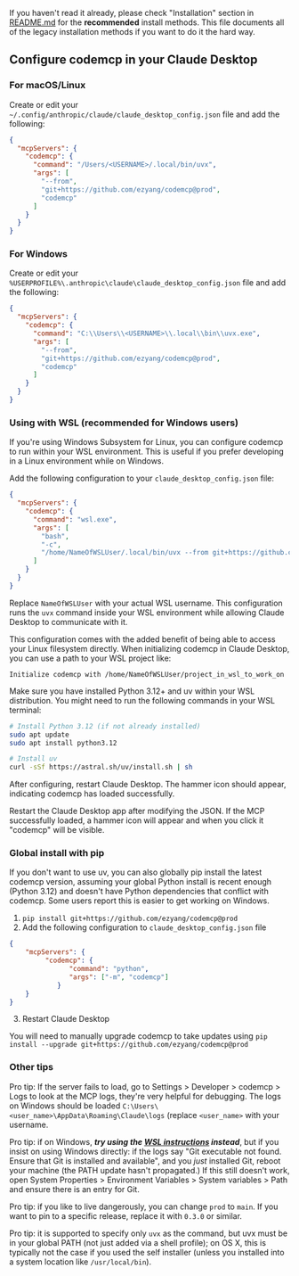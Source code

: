 If you haven't read it already, please check "Installation" section in
[README.md](README.md) for the **recommended** install methods.  This file
documents all of the legacy installation methods if you want to do it the hard
way.

## Configure codemcp in your Claude Desktop

### For macOS/Linux

Create or edit your `~/.config/anthropic/claude/claude_desktop_config.json` file and add the following:

```json
{
  "mcpServers": {
    "codemcp": {
      "command": "/Users/<USERNAME>/.local/bin/uvx",
      "args": [
        "--from",
        "git+https://github.com/ezyang/codemcp@prod",
        "codemcp"
      ]
    }
  }
}
```

### For Windows

Create or edit your `%USERPROFILE%\.anthropic\claude\claude_desktop_config.json` file and add the following:

```json
{
  "mcpServers": {
    "codemcp": {
      "command": "C:\\Users\\<USERNAME>\\.local\\bin\\uvx.exe",
      "args": [
        "--from",
        "git+https://github.com/ezyang/codemcp@prod",
        "codemcp"
      ]
    }
  }
}
```

### Using with WSL (recommended for Windows users)

If you're using Windows Subsystem for Linux, you can configure codemcp to run within your WSL environment. This is useful if you prefer developing in a Linux environment while on Windows.

Add the following configuration to your `claude_desktop_config.json` file:

```json
{
  "mcpServers": {
    "codemcp": {
      "command": "wsl.exe",
      "args": [
        "bash",
        "-c",
        "/home/NameOfWSLUser/.local/bin/uvx --from git+https://github.com/ezyang/codemcp@prod codemcp"
      ]
    }
  }
}
```

Replace `NameOfWSLUser` with your actual WSL username. This configuration runs the `uvx` command inside your WSL environment while allowing Claude Desktop to communicate with it.

This configuration comes with the added benefit of being able to access your Linux filesystem directly. When initializing codemcp in Claude Desktop, you can use a path to your WSL project like:

```
Initialize codemcp with /home/NameOfWSLUser/project_in_wsl_to_work_on
```

Make sure you have installed Python 3.12+ and uv within your WSL distribution. You might need to run the following commands in your WSL terminal:

```bash
# Install Python 3.12 (if not already installed)
sudo apt update
sudo apt install python3.12

# Install uv
curl -sSf https://astral.sh/uv/install.sh | sh
```

After configuring, restart Claude Desktop. The hammer icon should appear, indicating codemcp has loaded successfully.

Restart the Claude Desktop app after modifying the JSON.  If the MCP
successfully loaded, a hammer icon will appear and when you click it "codemcp"
will be visible.

### Global install with pip

If you don't want to use uv, you can also globally pip install the latest
codemcp version, assuming your global Python install is recent enough (Python
3.12) and doesn't have Python dependencies that conflict with codemcp.  Some
users report this is easier to get working on Windows.

1. `pip install git+https://github.com/ezyang/codemcp@prod`
2. Add the following configuration to `claude_desktop_config.json` file
```json
{
    "mcpServers": {
         "codemcp": {
               "command": "python",
               "args": ["-m", "codemcp"]
            }
    }
}
```
3. Restart Claude Desktop

You will need to manually upgrade codemcp to take updates using
`pip install --upgrade git+https://github.com/ezyang/codemcp@prod`

### Other tips

Pro tip: If the server fails to load, go to Settings > Developer > codemcp >
Logs to look at the MCP logs, they're very helpful for debugging. The logs on
Windows should be loaded `C:\Users\<user_name>\AppData\Roaming\Claude\logs`
(replace `<user_name>` with your username.

Pro tip: if on Windows, _**try using the [WSL instructions](#using-with-wsl-recommended-for-windows-users) instead**_, but if you insist on using Windows directly: if the logs say "Git executable not found. Ensure that
Git is installed and available", and you *just* installed Git, reboot your
machine (the PATH update hasn't propagated.)  If this still doesn't work, open
System Properties > Environment Variables > System variables > Path and ensure
there is an entry for Git.

Pro tip: if you like to live dangerously, you can change `prod` to `main`.  If
you want to pin to a specific release, replace it with `0.3.0` or similar.

Pro tip: it is supported to specify only `uvx` as the command, but uvx must be
in your global PATH (not just added via a shell profile); on OS X, this is
typically not the case if you used the self installer (unless you installed
into a system location like `/usr/local/bin`).
